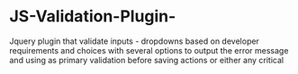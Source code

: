 # JS-Validation-Plugin-
Jquery plugin that validate inputs - dropdowns based on developer requirements and choices with several options to output the error message and using as primary validation before saving actions or either any critical 
